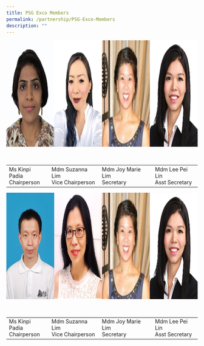 ```yaml
---
title: PSG Exco Members
permalink: /partnership/PSG-Exco-Members
description: ""
---
```

<img src="/images/Ms%20Kinpi%20Padia%20-%20Chairperson.jpeg" 
     style="width:25%;float:left;height:280px">
<img src="/images/Mdm%20Suzanna%20Lim%20-%20Vice%20%20%20%20%20%20%20%20Chairperson.jpeg" 
     style="width:25%;float:left;height:280px">
<img src="/images/Mdm%20Joy%20Marie%20Lim%20-%20Secretary.jpeg" 
     style="width:25%;float:left;height:280px">
<img src="/images/Mdm%20Lee%20Pei%20Lin-%20Asst%20%20%20%20%20%20Secretary.jpeg" 
     style="width:25%;height:280px">
		 
<br>

|||||
| -------- | -------- | -------- |-------- |
| Ms Kinpi Padia <br>Chairperson     | Mdm Suzanna Lim <br>Vice Chairperson     | Mdm Joy Marie Lim  <br>Secretary     |Mdm Lee Pei Lin <br>Asst Secretary

<img src="/images/Mr%20Alvin%20Lee%20CY-Treasurer.jpeg" 
     style="width:25%;float:left;height:280px">
<img src="/images/Mdm%20Lim%20Beng%20Choon.jpeg" 
     style="width:25%;float:left;height:280px">
<img src="/images/Mdm%20Joy%20Marie%20Lim%20-%20Secretary.jpeg" 
     style="width:25%;float:left;height:280px">
<img src="/images/Mdm%20Lee%20Pei%20Lin-%20Asst%20%20%20%20%20%20Secretary.jpeg" 
     style="width:25%;height:280px">
		 
<br>

|||||
| -------- | -------- | -------- |-------- |
| Ms Kinpi Padia <br>Chairperson     | Mdm Suzanna Lim <br>Vice Chairperson     | Mdm Joy Marie Lim  <br>Secretary     |Mdm Lee Pei Lin <br>Asst Secretary